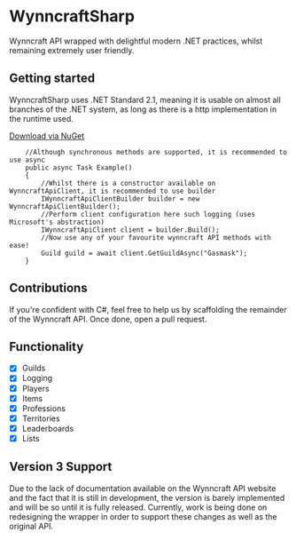 # WynncraftSharp

Wynncraft API wrapped with delightful modern .NET practices, whilst remaining extremely user friendly.

## Getting started

WynncraftSharp uses .NET Standard 2.1, meaning it is usable on almost all branches of the .NET system, as long as there is a http implementation in the runtime used.

[Download via NuGet](https://github.com/openmod/OpenMod/actions?query=workflow%3AOpenMod.UnityEngine.Redist)


````
    //Although synchronous methods are supported, it is recommended to use async
    public async Task Example()
    {
        //Whilst there is a constructor available on WynncraftApiClient, it is recommended to use builder
        IWynncraftApiClientBuilder builder = new WynncraftApiClientBuilder();
        //Perform client configuration here such logging (uses Microsoft's abstraction)
        IWynncraftApiClient client = builder.Build();
        //Now use any of your favourite wynncraft API methods with ease!
        Guild guild = await client.GetGuildAsync("Gasmask");
    }
````

## Contributions

If you're confident with C#, feel free to help us by scaffolding the remainder of the Wynncraft API. Once done, open a pull request.

## Functionality

- [x] Guilds
- [x] Logging
- [x] Players
- [x] Items
- [x] Professions
- [x] Territories
- [x] Leaderboards
- [x] Lists

## Version 3 Support
Due to the lack of documentation available on the Wynncraft API website and the fact that it is still in development, the version is barely implemented and will be so until it is fully released. Currently, work is being done on redesigning the wrapper in order to support these changes as well as the original API.
